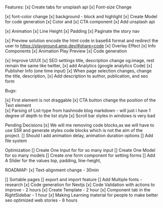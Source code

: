 Features:
[x] Create tabs for unsplash api
[x] Font-size Change 

[x] font-color change
[x] background - block and highlight
[x] Create Model for code generation
[x] Color and 
[x] CTA component
[x] Add unsplash api

[x] Animation 
[x] Line Height
[x] Padding 
[x] Paginate the story nav

[x] Preview solution encode the html code in base64 format and redirect the user to https://playground.amp.dev/#share=code
[x] Overlay Effect
[x] Info Components 
[x] Animation Play Preview
[x] Code generation

[x] Improve UI/UX
[x] SEO settings title, description change og:image, rest remain the same like twitter, 
[x] add Analytics (google analytics Code)
[x] Publisher Info (one time input)
[x] When page selection changes, change the title, description, 
[x] Add description to author, publication, and seo form 

Bugs: 

[x] First element is not draggable 
[x] CTA button change the position of the Text element  
[x] Parsing of List-type from hashnode blog markdown - will just i have 1 degree of depth to the list style
[x] Scroll bar styles in windows is very bad


Pending Decisions
[x] We will me removing code blocks,as we will have to use SSR and generate styles code blocks which is not the aim of the project.
[] Should I add animation delay, animation duration options
[] Add file system


Optimization
[] Create One Input for for so many input
[] Create One Model for so many models
[] Create one form component for setting forms
[] Add A Slider for the values top, padding, line-height, 


ROADMAP: 
[x] Text-alignment change - 30min

[] Sortable pages
[] export and import feature
[] Add Multiple fonts - research
[x] Code generation for Nextjs 
[x] Code Validation with actions to improve - 2 hours
[x] Create Template - 2 hour
[x] Component tab in the RightSidebar - 1 hour
[x] Making Learning material for people to make better seo optimized web stories - 6 hours



